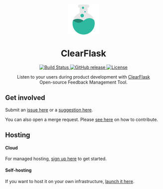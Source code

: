 <p align="center">
  <a href="https://clearflask.com/" rel="noopener" target="_blank">
    <img width="100" src="./clearflask-resources/clearflask-logo.svg" alt="ClearFlask logo">
  </a>
</p>

<h1 align="center">ClearFlask</h1>

<div align="center">
  <a href="https://github.com/clearflask/clearflask/actions?query=workflow%3A%22CI%22">
    <img alt="Build Status" src="https://img.shields.io/github/workflow/status/clearflask/clearflask/CI?style=for-the-badge">
  </a>
  <a href="https://github.com/clearflask/clearflask/releases">
    <img alt="GitHub release" src="https://img.shields.io/github/v/release/clearflask/clearflask?include_prereleases&sort=semver&style=for-the-badge">
  </a>
  <a href="https://github.com/clearflask/clearflask/blob/master/COPYING">
    <img alt="License" src="https://img.shields.io/github/license/clearflask/clearflask?style=for-the-badge">
  </a>
</div>

<div align="center">

Listen to your users during product development with [ClearFlask](https://clearflask.com/)
<br />Open-source Feedback Management Tool.

</div>

## Get involved

Submit an [issue here](https://feedback.clearflask.com/issue) or
a [suggestion here](https://feedback.clearflask.com/feedback).

You can also open a merge request. Please [see here](CONTRIBUTING.md) on how to contribute.

## Hosting

#### Cloud

For managed hosting, [sign up here](https://clearflask.com/signup) to get started.

#### Self-hosting

If you want to host it on your own infrastructure, [launch it here](INSTALLATION.md).
